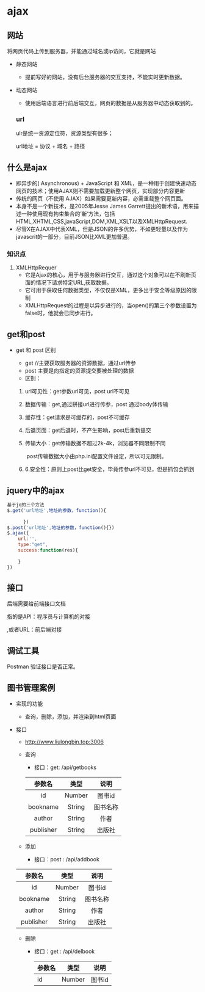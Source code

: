 # ajax	

## 网站

将网页代码上传到服务器，并能通过域名或ip访问，它就是网站

+ 静态网站
  + 提前写好的网站，没有后台服务器的交互支持，不能实时更新数据。

+ 动态网站
  + 使用后端语言进行前后端交互，网页的数据是从服务器中动态获取到的。

  ### url

  ulr是统一资源定位符，资源类型有很多；

  url地址 = 协议 + 域名 + 路径

## 什么是ajax

+ 即异步的( Asynchronous) + JavaScript 和 XML，是一种用于创建快速动态网页的技术；使用AJAX则不需要加载更新整个网页，实现部分内容更新
+ 传统的网页（不使用 AJAX）如果需要更新内容，必需重载整个网页面。
+ 本身不是一个新技术，是2005年Jesse James Garrett提出的新术语，用来描述一种使用现有拘束集合的’新‘方法，包括HTML,XHTML,CSS,javaScript,DOM,XML,XSLT以及XMLHttpRequest.
+ 尽管X在AJAX中代表XML，但是JSON的许多优势，不如更轻量以及作为javascrit的一部分，目前JSON比XML更加普遍。

### 知识点

1. XMLHttpRequer 
   + 它是Ajax的核心，用于与服务器进行交互，通过这个对象可以在不刷新页面的情况下请求特定URL,获取数据。
   + 它可用于获取任何数据类型，不仅仅是XML，更多出于安全等级原因的限制
   + XMLHttpRequest的过程是以异步进行的，当open()的第三个参数设置为false时，他就会已同步进行。



## get和post

+ get  和 post 区别 

  + get //主要获取服务器的资源数据，通过url传参		
  + post 主要是向指定的资源提交要被处理的数据
  + 区别：

  1. url可见性：get参数url可见，post url不可见

  2. 数据传输：get,通过拼接url进行传参，post 通过body体传输

  3. 缓存性：get请求是可缓存的，post不可缓存

  4. 后退页面：get后退时，不产生影响，post后重新提交

  5. 传输大小：get传输数据不超过2k-4k，浏览器不同限制不同

     ​		    post传输数据大小由php.ini配置文件设定，所以可无限制。

  6. 6.安全性：原则上post比get安全，毕竟传参url不可见，但是抓包会抓到



## jquery中的ajax

```js
基于jq的三个方法
$.get('url地址',地址的参数，function(){
      
      })
$.post('url地址',地址的参数，function(){})
$.ajax({
    url:'',
    type:"get",
    success:function(res){
        
    }
})
```

## 接口

后端需要给前端接口文档 

指的是API：程序员与计算机的对接

,或者URL：前后端对接



## 调试工具

Postman 验证接口是否正常。



## 图书管理案例

+ 实现的功能
  + 查询，删除，添加，并渲染到html页面

+ 接口

  + http://www.liulongbin.top:3006

    

  + 查询

    + 接口：get:  /api/getbooks

    |  参数名   |  类型  |   说明   |
    | :-------: | :----: | :------: |
    |    id     | Number |  图书id  |
    | bookname  | String | 图书名称 |
    |  author   | String |   作者   |
    | publisher | String |  出版社  |

  + 添加
    + 接口：post : /api/addbook

  |  参数名   |  类型  |   说明   |
  | :-------: | :----: | :------: |
  |    id     | Number |  图书id  |
  | bookname  | String | 图书名称 |
  |  author   | String |   作者   |
  | publisher | String |  出版社  |

  

  + 删除

    + 接口：get : /api/delbook

      | 参数名 | 类型   | 说明   |
      | ------ | ------ | ------ |
      | id     | Number | 图书id |


